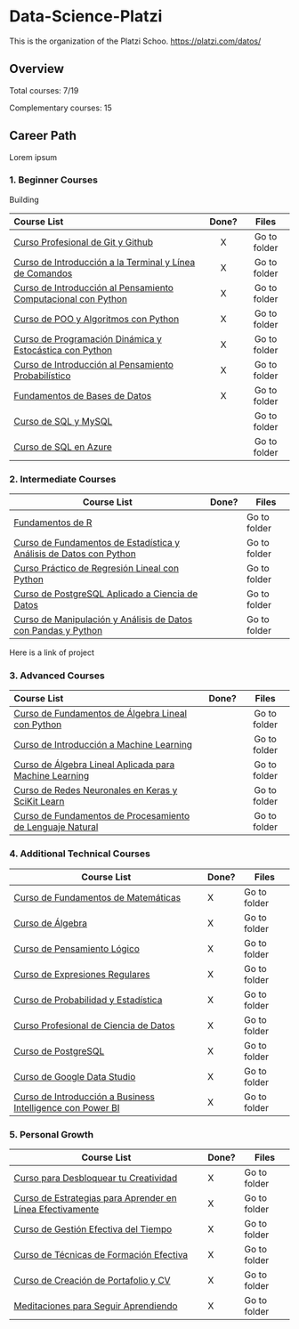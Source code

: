 # Data-Science-Platzi
This is the organization of the Platzi Schoo. https://platzi.com/datos/



## Overview

Total courses: 7/19

Complementary courses: 15





## Career Path

Lorem ipsum 

### 1. Beginner Courses

Building

| Course List                                                  | Done? | Files        |
| :------------------------------------------------------------ | :-----: | :------------: |
| [Curso Profesional de Git y Github](https://platzi.com/cursos/git-github/) | X     | Go to folder |
| [Curso de Introducción a la Terminal y Línea de Comandos](https://platzi.com/cursos/terminal/) | X     | Go to folder |
| [Curso de Introducción al Pensamiento Computacional con Python](https://platzi.com/cursos/python-cs/) | X     | Go to folder |
| [Curso de POO y Algoritmos con Python](https://platzi.com/cursos/poo-python/) | X     | Go to folder |
| [Curso de Programación Dinámica y Estocástica con Python](https://platzi.com/cursos/programacion-estocastica/) | X     | Go to folder |
| [Curso de Introducción al Pensamiento Probabilístico](https://platzi.com/cursos/probabilistica/) | X     | Go to folder |
| [Fundamentos de Bases de Datos](https://platzi.com/cursos/bd/) | X     | Go to folder |
| [Curso de SQL y MySQL](https://platzi.com/cursos/sql-mysql/) |       | Go to folder |
| [Curso de SQL en Azure](https://platzi.com/cursos/sql-azure/) |       | Go to folder |

### 2. Intermediate Courses

| Course List                                                  | Done? | Files        |
| ------------------------------------------------------------ | ----- | ------------ |
| [Fundamentos de R](https://platzi.com/cursos/fundamentos-r/) |       | Go to folder |
| [Curso de Fundamentos de Estadística y Análisis de Datos con Python](https://platzi.com/cursos/estadistica-python/) |       | Go to folder |
| [Curso Práctico de Regresión Lineal con Python](https://platzi.com/cursos/regresion-python/) |       | Go to folder |
| [Curso de PostgreSQL Aplicado a Ciencia de Datos](https://platzi.com/cursos/postgresql-datos/) |       | Go to folder |
| [Curso de Manipulación y Análisis de Datos con Pandas y Python](https://platzi.com/cursos/pandas/) |       | Go to folder |

Here is a link of project

### 3. Advanced Courses

| Course List                                                  | Done? |    Files     |
| :----------------------------------------------------------- | :---: | :----------: |
| [Curso de Fundamentos de Álgebra Lineal con Python](https://platzi.com/cursos/algebra-lineal/) |       | Go to folder |
| [Curso de Introducción a Machine Learning](https://platzi.com/cursos/machine-learning/) |       | Go to folder |
| [Curso de Álgebra Lineal Aplicada para Machine Learning](https://platzi.com/cursos/algebra-ml/) |       | Go to folder |
| [Curso de Redes Neuronales en Keras y SciKit Learn](https://platzi.com/cursos/keras-neural-networks/) |       | Go to folder |
| [Curso de Fundamentos de Procesamiento de Lenguaje Natural](https://platzi.com/cursos/python-lenguaje-natural/) |       | Go to folder |

### 4. Additional Technical Courses

| Course List                                                  | Done? | Files        |
| ------------------------------------------------------------ | ----- | ------------ |
| [Curso de Fundamentos de Matemáticas](https://platzi.com/cursos/fundamentos-matematicas/) | X     | Go to folder |
| [Curso de Álgebra](https://platzi.com/cursos/algebra/)       | X     | Go to folder |
| [Curso de Pensamiento Lógico](https://platzi.com/cursos/pensamiento-logico/) | X     | Go to folder |
| [Curso de Expresiones Regulares](https://platzi.com/cursos/expresiones-regulares/) | X     | Go to folder |
| [Curso de Probabilidad y Estadística](https://platzi.com/cursos/probabilidad-estadistica/) | X     | Go to folder |
| [Curso Profesional de Ciencia de Datos](https://platzi.com/cursos/data/) | X     | Go to folder |
| [Curso de PostgreSQL](https://platzi.com/cursos/postgresql/) | X     | Go to folder |
| [Curso de Google Data Studio](https://platzi.com/cursos/data-studio/) | X     | Go to folder |
| [Curso de Introducción a Business Intelligence con Power BI](https://platzi.com/cursos/business-intelligence/) | X     | Go to folder |

### 5. Personal Growth

| Course List                                                  | Done? | Files        |
| ------------------------------------------------------------ | ----- | ------------ |
| [Curso para Desbloquear tu Creatividad](https://platzi.com/cursos/desbloquea-creatividad/) | X     | Go to folder |
| [Curso de Estrategias para Aprender en Línea Efectivamente](https://platzi.com/cursos/aprender/) | X     | Go to folder |
| [Curso de Gestión Efectiva del Tiempo](https://platzi.com/cursos/gestion-tiempo/) | X     | Go to folder |
| [Curso de Técnicas de Formación Efectiva](https://platzi.com/cursos/formacion/) | X     | Go to folder |
| [Curso de Creación de Portafolio y CV](https://platzi.com/cursos/portafolios/) | X     | Go to folder |
| [Meditaciones para Seguir Aprendiendo](https://platzi.com/cursos/meditacion/) | X     | Go to folder |